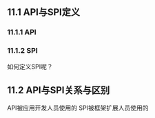 <!--
 * @Author: your name
 * @Date: 2020-04-16 10:07:21
 * @LastEditTime: 2020-04-16 15:52:17
 * @LastEditors: your name
 * @Description: In User Settings Edit
 * @FilePath: \docs\1.basics\1.java-basic\11-API&SPI.md
 -->
<!--
 * @Author: your name
 * @Date: 2020-04-16 10:07:21
 * @LastEditTime: 2020-04-16 15:06:19
 * @LastEditors: your name
 * @Description: In User Settings Edit
 * @FilePath: \docs\1.basics\1.java-basic\11-API&SPI.md
 -->

## 11.1 API与SPI定义

### 11.1.1 API


### 11.1.2 SPI
如何定义SPI呢？


## 11.2 API与SPI关系与区别

API被应用开发人员使用的
SPI被框架扩展人员使用的
